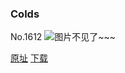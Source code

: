 ### Colds
No.1612
![图片不见了~~~](https://imgs.xkcd.com/comics/colds.png)

[原址](https://xkcd.com//1612) [下载](https://imgs.xkcd.com/comics/colds.png)

